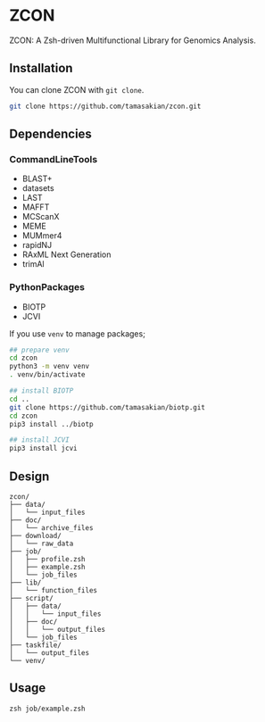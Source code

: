 # ZCON

ZCON: A Zsh-driven Multifunctional Library for Genomics Analysis.

## Installation

You can clone ZCON with `git clone`.

```zsh
git clone https://github.com/tamasakian/zcon.git
```

## Dependencies

### CommandLineTools

- BLAST+
- datasets
- LAST
- MAFFT
- MCScanX
- MEME
- MUMmer4
- rapidNJ
- RAxML Next Generation
- trimAl

### PythonPackages

- BIOTP
- JCVI

If you use `venv` to manage packages; 

```zsh
## prepare venv
cd zcon
python3 -m venv venv
. venv/bin/activate

## install BIOTP
cd ..
git clone https://github.com/tamasakian/biotp.git
cd zcon
pip3 install ../biotp

## install JCVI
pip3 install jcvi
```

## Design

```
zcon/
├── data/
│   └── input_files
├── doc/
│   └── archive_files
├── download/
│   └── raw_data
├── job/
│   ├── profile.zsh
│   ├── example.zsh
│   └── job_files
├── lib/
│   └── function_files
├── script/
│   ├── data/
│   │   └── input_files
│   ├── doc/
│   │   └── output_files
│   └── job_files
├── taskfile/
│   └── output_files
└── venv/
```

## Usage

```
zsh job/example.zsh
```